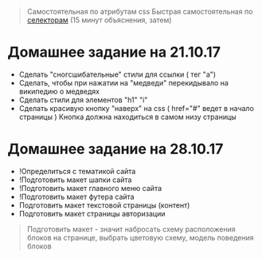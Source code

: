 > Самостоятельная по атрибутам css
> Быстрая самостоятельная по [селекторам](https://developer.mozilla.org/ru/docs/Web/CSS/CSS_%D0%A1%D0%B5%D0%BB%D0%B5%D0%BA%D1%82%D0%BE%D1%80%D1%8B) (15 минут объяснения, затем)

Домашнее задание на 21.10.17
============================

- Сделать "сногсшибательные" стили для ссылки ( тег "a")
- Сделать, чтобы при нажатии на "медведи" перекидывало на википедию о медведях
- Сделать стили для элементов "h1" "i"
- Сделать красивую кнопку "наверх" на css ( href="#" ведет в начало страницы ) Кнопка должна находиться в самом низу страницы

Домашнее задание на 28.10.17
============================
- !Определиться с тематикой сайта
- !Подготовить макет шапки сайта
- !Подготовить макет главного меню сайта
- !Подготовить макет футера сайта
- Подготовить макет текстовой страницы (контент)
- Подготовить макет страницы авторизации

>Подготовить макет - значит набросать схему расположения блоков на странице,
>выбрать цветовую схему,
>модель поведения блоков
